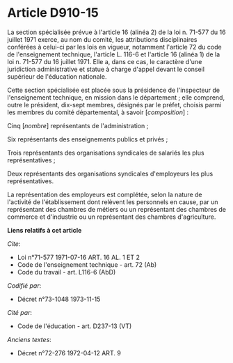 # Article D910-15

La section spécialisée prévue à l'article 16 (alinéa 2) de la loi n. 71-577 du 16 juillet 1971 exerce, au nom du comité, les
attributions disciplinaires conférées à celui-ci par les lois en vigueur, notamment l'article 72 du code de l'enseignement
technique, l'article L. 116-6 et l'article 16 (alinéa 1) de la loi n. 71-577 du 16 juillet 1971. Elle a, dans ce cas, le
caractère d'une juridiction administrative et statue à charge d'appel devant le conseil supérieur de l'éducation nationale.

Cette section spécialisée est placée sous la présidence de l'inspecteur de l'enseignement technique, en mission dans le
département ; elle comprend, outre le président, dix-sept membres, désignés par le préfet, choisis parmi les membres du
comité départemental, à savoir [*composition*] :

Cinq [*nombre*] représentants de l'administration ;

Six représentants des enseignements publics et privés ;

Trois représentants des organisations syndicales de salariés les plus représentatives ;

Deux représentants des organisations syndicales d'employeurs les plus représentatives.

La représentation des employeurs est complétée, selon la nature de l'activité de l'établissement dont relèvent les personnels
en cause, par un représentant des chambres de métiers ou un représentant des chambres de commerce et d'industrie ou un
représentant des chambres d'agriculture.

**Liens relatifs à cet article**

_Cite_:

  - Loi n°71-577 1971-07-16 ART. 16 AL. 1 ET 2
  - Code de l'enseignement technique - art. 72 (Ab)
  - Code du travail - art. L116-6 (AbD)

_Codifié par_:

  - Décret n°73-1048 1973-11-15

_Cité par_:

  - Code de l'éducation - art. D237-13 (VT)

_Anciens textes_:

  - Décret n°72-276 1972-04-12 ART. 9
